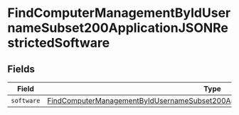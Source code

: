 # FindComputerManagementByIdUsernameSubset200ApplicationJSONRestrictedSoftware


## Fields

| Field                                                                                                                                                                                                   | Type                                                                                                                                                                                                    | Required                                                                                                                                                                                                | Description                                                                                                                                                                                             |
| ------------------------------------------------------------------------------------------------------------------------------------------------------------------------------------------------------- | ------------------------------------------------------------------------------------------------------------------------------------------------------------------------------------------------------- | ------------------------------------------------------------------------------------------------------------------------------------------------------------------------------------------------------- | ------------------------------------------------------------------------------------------------------------------------------------------------------------------------------------------------------- |
| `software`                                                                                                                                                                                              | [FindComputerManagementByIdUsernameSubset200ApplicationJSONRestrictedSoftwareSoftware](../../models/operations/findcomputermanagementbyidusernamesubset200applicationjsonrestrictedsoftwaresoftware.md) | :heavy_minus_sign:                                                                                                                                                                                      | N/A                                                                                                                                                                                                     |